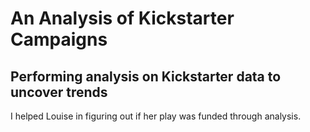 # An Analysis of Kickstarter Campaigns 
Performing analysis on Kickstarter data to uncover trends
---
I helped Louise in figuring out if her play was funded through analysis.
